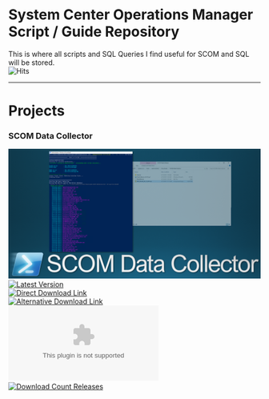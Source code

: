 # System Center Operations Manager Script / Guide Repository
This is where all scripts and SQL Queries I find useful for SCOM and SQL will be stored. \
![Hits](https://counter.blakedrumm.com/count/tag.svg?url=https%3A%2F%2Fgithub.com%2Fblakedrumm%2FSCOM-Scripts-and-SQL)

___

# Projects

### SCOM Data Collector
![DataCollector](/media/git-guidance/scom-data-collector.png) \
[![Latest Version](https://img.shields.io/github/v/release/v-bldrum/SCOM-Scripts-and-SQL)](https://github.com/v-bldrum/SCOM-Scripts-and-SQL/releases/latest) \
[![Direct Download Link](https://img.shields.io/badge/Download%20Link-Download-blue?style=for-the-badge&color=blue)](https://github.com/v-bldrum/SCOM-Scripts-and-SQL/releases/latest/download/SCOM-DataCollector.zip) \
[![Alternative Download Link](https://img.shields.io/badge/Download%20Link-Alternative%20Download-blue?style=for-the-badge&color=blue)](https://files.blakedrumm.com/SCOM-DataCollector.zip) \
[![Download Count Latest](https://img.shields.io/github/downloads/v-bldrum/SCOM-Scripts-and-SQL/latest/SCOM-DataCollector.zip?style=for-the-badge&color=brightgreen)](https://aka.ms/SCOM-DataCollector) \
[![Download Count Releases](https://img.shields.io/github/downloads/v-bldrum/SCOM-Scripts-and-SQL/total.svg?style=for-the-badge&color=brightgreen)](https://github.com/v-bldrum/SCOM-Scripts-and-SQL/releases)
